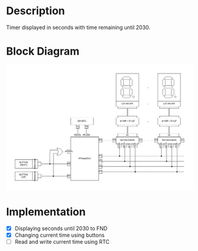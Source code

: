 # Description

Timer displayed in seconds with time remaining until 2030.

# Block Diagram

![Block Diagram](/doc/Block%20Diagram.jpg)

# Implementation

- [X] Displaying seconds until 2030 to FND
- [X] Changing current time using buttons
- [ ] Read and write current time using RTC
